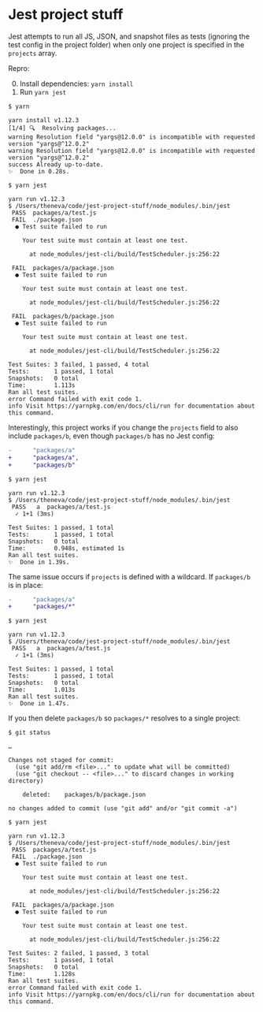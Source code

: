 # Jest project stuff

Jest attempts to run all JS, JSON, and snapshot files as tests (ignoring the test config in the project folder) when only one project is specified in the `projects` array.

Repro:

0. Install dependencies: `yarn install`
1. Run `yarn jest`

```sh-session
$ yarn

yarn install v1.12.3
[1/4] 🔍  Resolving packages...
warning Resolution field "yargs@12.0.0" is incompatible with requested version "yargs@^12.0.2"
warning Resolution field "yargs@12.0.0" is incompatible with requested version "yargs@^12.0.2"
success Already up-to-date.
✨  Done in 0.28s.

$ yarn jest

yarn run v1.12.3
$ /Users/theneva/code/jest-project-stuff/node_modules/.bin/jest
 PASS  packages/a/test.js
 FAIL  ./package.json
  ● Test suite failed to run

    Your test suite must contain at least one test.

      at node_modules/jest-cli/build/TestScheduler.js:256:22

 FAIL  packages/a/package.json
  ● Test suite failed to run

    Your test suite must contain at least one test.

      at node_modules/jest-cli/build/TestScheduler.js:256:22

 FAIL  packages/b/package.json
  ● Test suite failed to run

    Your test suite must contain at least one test.

      at node_modules/jest-cli/build/TestScheduler.js:256:22

Test Suites: 3 failed, 1 passed, 4 total
Tests:       1 passed, 1 total
Snapshots:   0 total
Time:        1.113s
Ran all test suites.
error Command failed with exit code 1.
info Visit https://yarnpkg.com/en/docs/cli/run for documentation about this command.
```

Interestingly, this project works if you change the `projects` field to also include `packages/b`, even though `packages/b` has no Jest config:

```diff
-      "packages/a"
+      "packages/a",
+      "packages/b"
```

```sh-session
$ yarn jest

yarn run v1.12.3
$ /Users/theneva/code/jest-project-stuff/node_modules/.bin/jest
 PASS   a  packages/a/test.js
  ✓ 1+1 (3ms)

Test Suites: 1 passed, 1 total
Tests:       1 passed, 1 total
Snapshots:   0 total
Time:        0.948s, estimated 1s
Ran all test suites.
✨  Done in 1.39s.
```

The same issue occurs if `projects` is defined with a wildcard. If `packages/b` is in place:

```diff
-      "packages/a"
+      "packages/*"
```

```sh-session
$ yarn jest

yarn run v1.12.3
$ /Users/theneva/code/jest-project-stuff/node_modules/.bin/jest
 PASS   a  packages/a/test.js
  ✓ 1+1 (3ms)

Test Suites: 1 passed, 1 total
Tests:       1 passed, 1 total
Snapshots:   0 total
Time:        1.013s
Ran all test suites.
✨  Done in 1.47s.
```

If you then delete `packages/b` so `packages/*` resolves to a single project:

```sh-session
$ git status

…

Changes not staged for commit:
  (use "git add/rm <file>..." to update what will be committed)
  (use "git checkout -- <file>..." to discard changes in working directory)

	deleted:    packages/b/package.json

no changes added to commit (use "git add" and/or "git commit -a")

$ yarn jest

yarn run v1.12.3
$ /Users/theneva/code/jest-project-stuff/node_modules/.bin/jest
 PASS  packages/a/test.js
 FAIL  ./package.json
  ● Test suite failed to run

    Your test suite must contain at least one test.

      at node_modules/jest-cli/build/TestScheduler.js:256:22

 FAIL  packages/a/package.json
  ● Test suite failed to run

    Your test suite must contain at least one test.

      at node_modules/jest-cli/build/TestScheduler.js:256:22

Test Suites: 2 failed, 1 passed, 3 total
Tests:       1 passed, 1 total
Snapshots:   0 total
Time:        1.128s
Ran all test suites.
error Command failed with exit code 1.
info Visit https://yarnpkg.com/en/docs/cli/run for documentation about this command.
```
